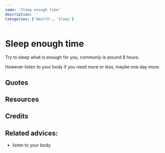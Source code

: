 ```yaml
---
name: 'Sleep enough time'
description: ''
Categories: ['Health', 'Sleep']
---
```

# Sleep enough time

Try to sleep what is enough for you, commonly is around 8 hours.

However listen to your body if you need more or less, maybe one day more.

## Quotes

## Resources

## Credits

## Related advices:

- listen to your body

